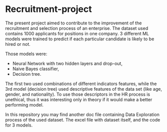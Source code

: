 # Recruitment-project

The present project aimed to contribute to the improvement of the recruitment and selection process of an enterprise. The dataset used contains 1000 applicants for positions in one company. 3 different ML models were trained to predict if each particular candidate is likely to be hired or not. 

Those models were: 

- Neural Network with two hidden layers and drop-out,
- Naive Bayes classifier, 
- Decision tree. 

The first two used combinations of different indicators features, while the 3rd model (decision tree) used descriptive features of the data set (like age, gender, and nationality). To use those descriptors in the HR process is unethical, thus it was interesting only in theory if it would make a better performing model. 

In this repository you may find another doc file containing Data Exploration process of the used dataset. The excel file with dataset itself, and the code for 3 models. 
